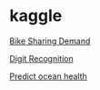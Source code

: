 kaggle
======

[Bike Sharing Demand](https://www.kaggle.com/c/bike-sharing-demand)

[Digit Recognition](https://www.kaggle.com/c/digit-recognizer)

[Predict ocean health](https://www.kaggle.com/c/datasciencebowl)
